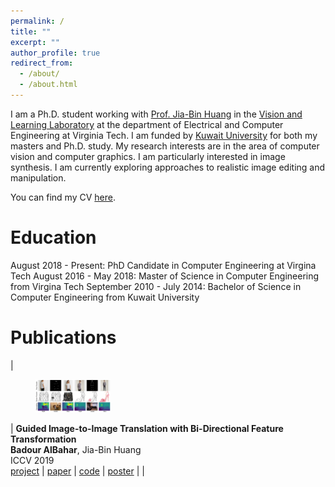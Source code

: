 ```yaml
---
permalink: /
title: ""
excerpt: ""
author_profile: true
redirect_from: 
  - /about/
  - /about.html
---
```


I am a Ph.D. student working with [Prof. Jia-Bin Huang](https://filebox.ece.vt.edu/~jbhuang/) in the [Vision and Learning Laboratory](https://filebox.ece.vt.edu/~jbhuang/people.html) at the department of Electrical and Computer Engineering at Virginia Tech. I am funded by [Kuwait University](http://www.kuniv.edu.kw) for both my masters and Ph.D. study.
My research interests are in the area of computer vision and computer graphics. I am particularly interested in image synthesis. I am currently exploring approaches to realistic image editing and manipulation.

You can find my CV [here](https://filebox.ece.vt.edu/~Badour/personal/cv-badour.pdf).

Education
======
August 2018 - Present: PhD Candidate in Computer Engineering at Virgina Tech
August 2016 - May 2018: Master of Science in Computer Engineering from Virgina Tech
September 2010 - July 2014: Bachelor of Science in Computer Engineering from Kuwait University

Publications
======
| <figure style="width: 120px"> <img src="images/guided_pix2pix_teaser.png" alt=""> </figure> | **Guided Image-to-Image Translation with Bi-Directional Feature Transformation**<br/>**Badour AlBahar**, Jia-Bin Huang<br/>ICCV 2019<br/>[project](https://filebox.ece.vt.edu/~Badour/guided_pix2pix.html) \| [paper](https://arxiv.org/abs/1910.11328) | [code](https://github.com/vt-vl-lab/Guided-pix2pix) | [poster](https://filebox.ece.vt.edu/~Badour/figures/guided_pix2pix_poster.pdf) | |
